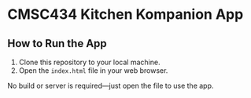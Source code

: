 # CMSC434 Kitchen Kompanion App

## How to Run the App

1. Clone this repository to your local machine.
2. Open the `index.html` file in your web browser.

No build or server is required—just open the file to use the app.
